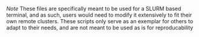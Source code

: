 *Note* 
These files are specifically meant to be used for a SLURM based terminal, and as such, users would need to modify it extensively to fit their own remote clusters. These scripts only serve as an exemplar for others to adapt to their needs, and are not meant to be used as is for reproducability